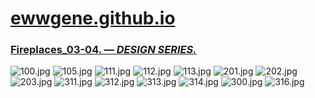 
# [ewwgene.github.io](https://ewwgene.github.io/)
### [Fireplaces_03-04. — _DESIGN SERIES._](https://ewwgene.github.io/Fireplaces_03-04)
<a id="100"></a> ![100.jpg](https://ewwgene.github.io/Fireplaces_03-04/100.jpg)
<a id="105"></a> ![105.jpg](https://ewwgene.github.io/Fireplaces_03-04/105.jpg)
<a id="111"></a> ![111.jpg](https://ewwgene.github.io/Fireplaces_03-04/111.jpg)
<a id="112"></a> ![112.jpg](https://ewwgene.github.io/Fireplaces_03-04/112.jpg)
<a id="113"></a> ![113.jpg](https://ewwgene.github.io/Fireplaces_03-04/113.jpg)
<a id="201m"></a> ![201.jpg](https://ewwgene.github.io/Fireplaces_03-04/Making/201.jpg)
<a id="202m"></a> ![202.jpg](https://ewwgene.github.io/Fireplaces_03-04/Making/202.jpg)
<a id="203m"></a> ![203.jpg](https://ewwgene.github.io/Fireplaces_03-04/Making/203.jpg)
<a id="311m"></a> ![311.jpg](https://ewwgene.github.io/Fireplaces_03-04/Making/311.jpg)
<a id="312m"></a> ![312.jpg](https://ewwgene.github.io/Fireplaces_03-04/Making/312.jpg)
<a id="313m"></a> ![313.jpg](https://ewwgene.github.io/Fireplaces_03-04/Making/313.jpg)
<a id="314m"></a> ![314.jpg](https://ewwgene.github.io/Fireplaces_03-04/Making/314.jpg)
<a id="300"></a> ![300.jpg](https://ewwgene.github.io/Fireplaces_03-04/300.jpg)
<a id="316"></a> ![316.jpg](https://ewwgene.github.io/Fireplaces_03-04/316.jpg)

